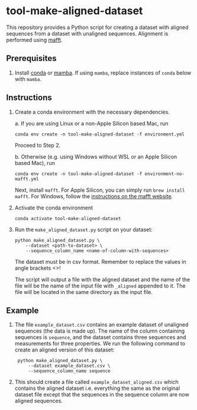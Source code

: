 # tool-make-aligned-dataset
This repository provides a Python script for creating a dataset with aligned sequences
from a dataset with unaligned sequences. Alignment is performed using [mafft](https://mafft.cbrc.jp/alignment/software/).

## Prerequisites

1. Install [conda](https://conda.io/projects/conda/en/latest/user-guide/install/index.html) or [mamba](https://mamba.readthedocs.io/en/latest/installation/mamba-installation.html). If using `mamba`, replace instances of `conda` below with `mamba`.

## Instructions

1. Create a conda environment with the necessary dependencies.

    a. If you are using Linux or a non-Apple Silicon based Mac, run

    ```
    conda env create -n tool-make-aligned-dataset -f environment.yml
    ```

    Proceed to Step 2.

    b. Otherwise (e.g. using Windows without WSL or an Apple Silicon based Mac), run

    ```
    conda env create -n tool-make-aligned-dataset -f environment-no-mafft.yml
    ```

    Next, install `mafft`. For Apple Silicon, you can simply run `brew install mafft`. For Windows, follow the [instructions on the mafft website](https://mafft.cbrc.jp/alignment/software/windows.html).

    

1. Activate the conda environment

    ```
    conda activate tool-make-aligned-dataset
    ```

1. Run the `make_aligned_dataset.py` script on your dataset:

    ```
    python make_aligned_dataset.py \
        --dataset <path-to-dataset> \
        --sequence_column_name <name-of-column-with-sequences>
    ```

   The dataset must be in csv format. Remember to replace the values in angle brackets <>!

   The script will output a file with the aligned dataset and the name of the file will
   be the name of the input file with `_aligned` appended to it. The file will be
   located in the same directory as the input file.


## Example

1. The file `example_dataset.csv` contains an example dataset of unaligned sequences
   (the data is made up). The name of the column containing sequences is `sequence`,
   and the dataset contains three sequences and measurements for three properties. We
   run the following command to create an aligned version of this dataset:

   ```
    python make_aligned_dataset.py \
        --dataset example_dataset.csv \
        --sequence_column_name sequence
   ```

1. This should create a file called `example_dataset_aligned.csv` which contains the
   aligned dataset i.e. everything the same as the original dataset file except that
   the sequences in the sequence column are now aligned sequences.

